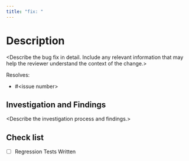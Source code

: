 ```yaml
---
title: "fix: "
---
```

# Description
&lt;Describe the bug fix in detail. Include any relevant information that may help the reviewer understand the context of the change.&gt;

Resolves:
- #&lt;issue number&gt;

## Investigation and Findings
&lt;Describe the investigation process and findings.&gt;

## Check list
- [ ] Regression Tests Written
